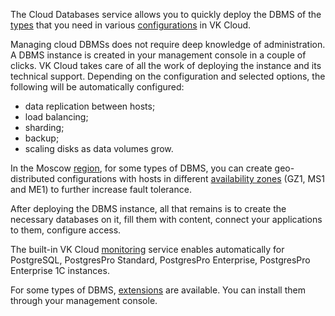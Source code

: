 The Cloud Databases service allows you to quickly deploy the DBMS of the [types](../../types) that you need in various [configurations](../work-configs) in VK Cloud.

Managing cloud DBMSs does not require deep knowledge of administration. A DBMS instance is created in your management console in a couple of clicks. VK Cloud takes care of all the work of deploying the instance and its technical support. Depending on the configuration and selected options, the following will be automatically configured:

- data replication between hosts;
- load balancing;
- sharding;
- backup;
- scaling disks as data volumes grow.

In the Moscow [region](/en/tools-for-using-services/account/concepts/regions), for some types of DBMS, you can create geo-distributed configurations with hosts in different [availability zones](/en/intro/start/concepts/architecture#az) (GZ1, MS1 and ME1) to further increase fault tolerance.

After deploying the DBMS instance, all that remains is to create the necessary databases on it, fill them with content, connect your applications to them, configure access.

The built-in VK Cloud [monitoring](../../monitoring/postgresql) service enables automatically for PostgreSQL, PostgresPro Standard, PostgresPro Enterprise, PostgresPro Enterprise 1C instances.

For some types of DBMS, [extensions](../extensions) are available. You can install them through your management console.
